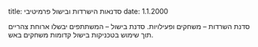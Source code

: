 title: סדנאות הישרדות ובישול פרמיטיבי
date: 1.1.2000

סדנת השרדות – משחקים ופעילויות. סדנת בישול – המשתתפים יבשלו ארוחת צהריים תוך שימוש בטכניקות בישול קדומות משחקים באש.
